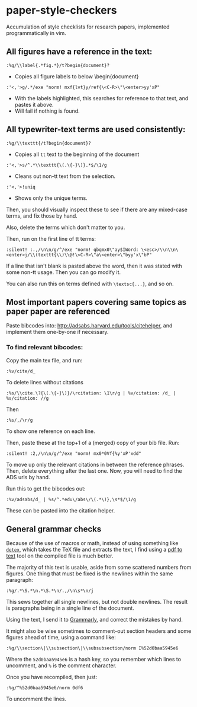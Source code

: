 # paper-style-checkers
Accumulation of style checklists for research papers, implemented programmatically in vim.

## All figures have a reference in the text:
```
:%g/\\label{.*fig.*}/t?begin{document}?
```
- Copies all figure labels to below \begin{document}
```
:'<,'>g/.*/exe "norm! mxf{lvt}y/ref{\<C-R>\"\<enter>yy'xP"
```
- With the labels highlighted, this searches for reference to that text, and pastes it above.
- Will fail if nothing is found.

## All typewriter-text terms are used consistently:

```
:%g/\\texttt{/t?begin{document}?
```
- Copies all `tt` text to the beginning of the document

```
:'<,'>s/^.*\\texttt{\(.\{-}\)}.*$/\1/g
```
- Cleans out non-tt text from the selection.

`:'<,'>!uniq`
- Shows only the unique terms.

Then, you should visually inspect these to see if there are any mixed-case terms, and fix those by hand.

Also, delete the terms which don't matter to you.

Then, run on the first line of tt terms:
```
:silent! :.,/\n\n/g/^/exe "norm! qbqmx0\"ay$IWord: \<esc>/\\n\\n\<enter>j/\\(texttt{\\)\\@!\<C-R>\"a\<enter>\"byy'x\"bP"
```
If a line that isn't blank is pasted above the word, then it was stated with some non-tt usage. Then you can go modify it.

You can also run this on terms defined with `\textsc{...}`, and so on.

## Most important papers covering same topics as paper paper are referenced

Paste bibcodes into: http://adsabs.harvard.edu/tools/citehelper, and implement them one-by-one if necessary.

### To find relevant bibcodes:

Copy the main tex file, and run:

```
:%v/cite/d_
```
To delete lines without citations

```
:%s/\\cite.\?{\(.\{-}\)}/\rcitation: \1\r/g | %v/citation: /d_ | %s/citation: //g 
```

Then

```
:%s/,/\r/g
```

To show one reference on each line.

Then, paste these at the top+1 of a (merged) copy of your bib file. Run:

```
:silent! :2,/\n\n/g/^/exe "norm! mx0*0Vf{%y'xP'xdd"
```

To move up only the relevant citations in between the reference phrases. Then, delete everything after the last one. Now, you will need to find the ADS urls by hand.

Run this to get the bibcodes out:
```
:%v/adsabs/d_ | %s/^.*edu\/abs\/\(.*\)},\s*$/\1/g
```
These can be pasted into the citation helper.

## General grammar checks

Because of the use of macros or math, instead of using something like [`detex`](https://www.ctan.org/tex-archive/support/detex?lang=en), which takes the TeX file and extracts the text, I find using a [pdf to text](http://pdftotext.com/) tool on the compiled file is much better.

The majority of this text is usable, aside from some scattered numbers from figures. One thing that must be fixed is the newlines within the same paragraph:

```
:%g/.*\S.*\n.*\S.*\n/.,/\n\s*\n/j
```

This sews together all single newlines, but not double newlines. The result is paragraphs being in a single line of the document.

Using the text, I send it to [Grammarly](https://app.grammarly.com/), and correct the mistakes by hand.

It might also be wise sometimes to comment-out section headers and some figures ahead of time, using a command like:
```
:%g/\\section\|\\subsection\|\\subsubsection/norm I%52d0baa5945e6
```
Where the `52d0baa5945e6` is a hash key, so you remember which lines to uncomment, and `%` is the comment character.

Once you have recompiled, then just:
```
:%g/^%52d0baa5945e6/norm 0df6
```

To uncomment the lines.


